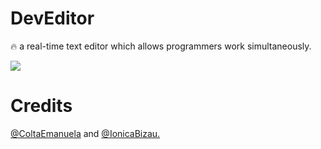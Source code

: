 # DevEditor
🔥 a real-time text editor which allows programmers work simultaneously.

<img src='https://camo.githubusercontent.com/497ae22707d83138325e78949dc9a6ed0e3c64ef/68747470733a2f2f692e696d6775722e636f6d2f523252363269652e706e67' />

# Credits
<a href='https://github.com/ColtaEmanuela'>@ColtaEmanuela</a> and <a href='https://github.com/IonicaBizau'>@IonicaBizau.</a>
